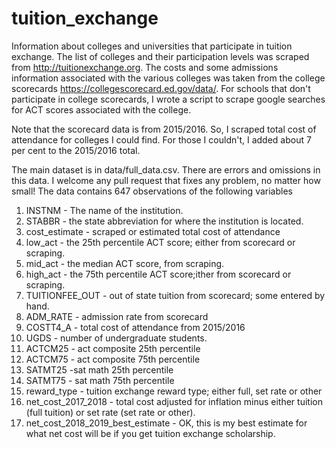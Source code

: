 # tuition_exchange
Information about colleges and universities that participate in tuition exchange. The list of colleges and their participation levels was scraped from http://tuitionexchange.org. The costs and some admissions information associated with the various colleges was taken from the college scorecards https://collegescorecard.ed.gov/data/. For schools that don't participate in college scorecards, I wrote a script to scrape google searches for ACT scores associated with the college.

Note that the scorecard data is from 2015/2016. So, I scraped total cost of attendance for colleges I could find. For those I couldn't, I added about 7 per cent to the 2015/2016 total. 

The main dataset is in data/full_data.csv. There are errors and omissions in this data. I welcome any pull request that fixes any problem, no matter how small! The data contains 647 observations of the following variables

1. INSTNM - The name of the institution.
2. STABBR - the state abbreviation for where the institution is located.
2. cost_estimate - scraped or estimated total cost of attendance
3. low_act - the 25th percentile ACT score; either from scorecard or scraping.
4. mid_act - the median ACT score, from scraping.
5. high_act - the 75th percentile ACT score;ither from scorecard or scraping.
6. TUITIONFEE_OUT - out of state tuition from scorecard; some entered by hand.
7. ADM_RATE - admission rate from scorecard      
8. COSTT4_A - total cost of attendance from 2015/2016
9. UGDS - number of undergraduate students.
10. ACTCM25 - act composite 25th percentile
11. ACTCM75 - act composite 75th percentile
12. SATMT25 -sat math 25th percentile
13. SATMT75 - sat math 75th percentile
14. reward_type - tuition exchange reward type; either full, set rate or other
15. net_cost_2017_2018 - total cost adjusted for inflation minus either tuition (full tuition) or set rate (set rate or other).
16. net_cost_2018_2019_best_estimate - OK, this is my best estimate for what net cost will be if you get tuition exchange scholarship.
